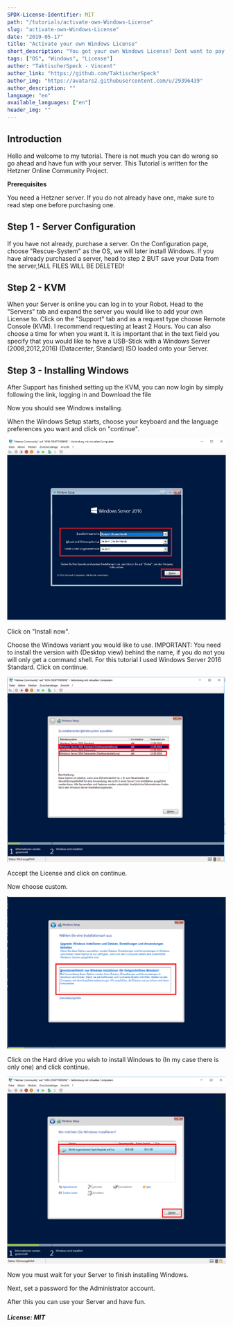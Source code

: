 ```yaml
---
SPDX-License-Identifier: MIT
path: "/tutorials/activate-own-Windows-License"
slug: "activate-own-Windows-License"
date: "2019-05-17"
title: "Activate your own Windows License"
short_description: "You got your own Windows License? Dont want to pay for an License or rent License from Hetzner? Than you just have to stay tuned"
tags: ["OS", "Windows", "License"]
author: "TaktischerSpeck - Vincent"
author_link: "https://github.com/TaktischerSpeck"
author_img: "https://avatars2.githubusercontent.com/u/29396439"
author_description: ""
language: "en"
available_languages: ["en"]
header_img: ""
---
```


<!-- This where the actual tutorial begins. You don't need to write out the title again, having it in the frontmatter above is enough. -->

## Introduction

Hello and welcome to my tutorial. There is not much you can do wrong so go ahead and have fun with your server. 
This Tutorial is written for the Hetzner Online Community Project.

**Prerequisites**

You need a Hetzner server. If you do not already have one, make sure to read step one before purchasing one. 

## Step 1 - Server Configuration

If you have not already, purchase a server. On the Configuration page, choose "Rescue-System" as the OS, we will later install Windows.
If you have already purchased a server, head to step 2 BUT save your Data from the server,!ALL FILES WILL BE DELETED!

## Step 2 - KVM

When your Server is online you can log in to your Robot. Head to the "Servers" tab and expand the server you would like to add your own License to. Click on the "Support" tab and as a request type choose Remote Console (KVM). I recommend requesting at least 2 Hours. You can also choose a time for when you want it. 
It is important that in the text field you specify that you would like to have a USB-Stick with a Windows Server (2008,2012,2016) (Datacenter, Standard) ISO loaded onto your Server.

## Step 3 - Installing Windows

After Support has finished setting up the KVM, you can now login by simply following the link, logging in and Download the file

Now you should see Windows installing.

When the Windows Setup starts, choose your keyboard and the language preferences you want and click on "continue".

![Image](images/10.PNG)

Click on "Install now".

Choose the Windows variant you would like to use. IMPORTANT: You need to install the version with (Desktop view) behind the name, if you do not you will only get a command shell.  For this tutorial I used Windows Server 2016 Standard. Click on continue.

![Image](images/11.PNG)

Accept the License and click on continue.

Now choose custom. 

![Image](images/12.PNG)

Click on the Hard drive you wish to install Windows to (In my case there is only one) and click continue.

![Image](images/13.PNG)

Now you must wait for your Server to finish installing Windows.

Next, set a password for the Administrator account.

After this you can use your Server and have fun.

##### License: MIT

<!---

Contributors's Certificate of Origin

By making a contribution to this project, I certify that:

(a) The contribution was created in whole or in part by me and I have
    the right to submit it under the license indicated in the file; or

(b) The contribution is based upon previous work that, to the best of my
    knowledge, is covered under an appropriate license and I have the
    right under that license to submit that work with modifications,
    whether created in whole or in part by me, under the same license
    (unless I am permitted to submit under a different license), as
    indicated in the file; or

(c) The contribution was provided directly to me by some other person
    who certified (a), (b) or (c) and I have not modified it.

(d) I understand and agree that this project and the contribution are
    public and that a record of the contribution (including all personal
    information I submit with it, including my sign-off) is maintained
    indefinitely and may be redistributed consistent with this project
    or the license(s) involved.

Signed-off-by: TaktischerSpeck - Vincent Buß, vincent.buss@thelastgamer.de

-->

